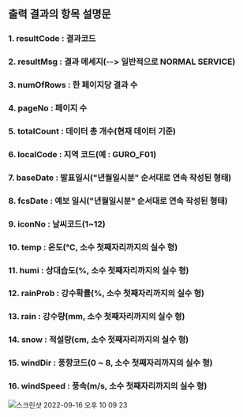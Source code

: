 ## 출력 결과의 항목 설명문

### 1. resultCode : 결과코드

### 2. resultMsg : 결과 메세지(--> 일반적으로 NORMAL SERVICE)

### 3. numOfRows : 한 페이지당 결과 수

### 4. pageNo : 페이지 수

### 5. totalCount : 데이터 총 개수(현재 데이터 기준)

### 6. localCode : 지역 코드(예 : GURO_F01)

### 7. baseDate :  발표일시("년월일시분" 순서대로 연속 작성된 형태)

### 8. fcsDate : 예보 일시("년월일시분" 순서대로 연속 작성된 형태)

### 9. iconNo : 날씨코드(1~12)

### 10. temp : 	온도(℃, 소수 첫째자리까지의 실수 형)

### 11. humi : 상대습도(%, 소수 첫째자리까지의 실수 형)

### 12. rainProb : 강수확률(%, 소수 첫째자리까지의 실수 형)

### 13. rain : 강수량(mm, 소수 첫째자리까지의 실수 형)

### 14. snow : 적설량(cm, 소수 첫째자리까지의 실수 형)

### 15. windDir : 풍향코드(0 ~ 8, 소수 첫째자리까지의 실수 형)

### 16. windSpeed : 풍속(m/s, 소수 첫째자리까지의 실수 형)

![스크린샷 2022-09-16 오후 10 09 23](https://user-images.githubusercontent.com/72461790/190646844-749d5aa1-cf73-4cc4-b19f-ea8286708aa9.png)
